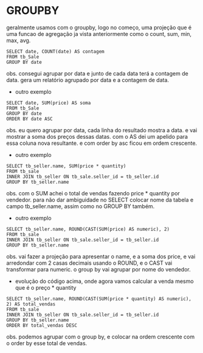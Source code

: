 # GROUPBY
geralmente usamos com o groupby, logo no começo, uma projeção que é uma funcao de agregação ja vista anteriormente como o count, sum, min, max, avg. 

```
SELECT date, COUNT(date) AS contagem
FROM tb_Sale
GROUP BY date
```

obs. consegui agrupar por data e junto de cada data terá a contagem de data. gera um relatório agrupado por data e a contagem de data.


- outro exemplo

```
SELECT date, SUM(price) AS soma
FROM tb_Sale
GROUP BY date
ORDER BY date ASC
```

obs. eu quero agrupar por data, cada linha do resultado mostra a data. e vai mostrar a soma dos preços dessas datas. com o AS dei um apelido para essa coluna nova resultante. e com order by asc ficou em ordem crescente.


- outro exemplo

```
SELECT tb_seller.name, SUM(price * quantity)
FROM tb_sale
INNER JOIN tb_seller ON tb_sale.seller_id = tb_seller.id
GROUP BY tb_seller.name
```

obs. com o SUM achei o total de vendas fazendo price * quantity por vendedor. para não dar ambiguidade no SELECT colocar nome da tabela e campo tb_seller.name, assim como no GROUP BY também.


- outro exemplo

```
SELECT tb_seller.name, ROUND(CAST(SUM(price) AS numeric), 2)
FROM tb_sale
INNER JOIN tb_seller ON tb_sale.seller_id = tb_seller.id
GROUP BY tb_seller.name
```

obs. vai fazer a projeção para apresentar o name, e a soma dos price, e vai arredondar com 2 casas decimais usando o ROUND, e o CAST vai transformar para numeric. o group by vai agrupar por nome do vendedor.


- evolução do código acima, onde agora vamos calcular a venda mesmo que é o preço * quantity

```
SELECT tb_seller.name, ROUND(CAST(SUM(price * quantity) AS numeric), 2) AS total_vendas
FROM tb_sale
INNER JOIN tb_seller ON tb_sale.seller_id = tb_seller.id
GROUP BY tb_seller.name
ORDER BY total_vendas DESC
```

obs. podemos agrupar com o group by, e colocar na ordem crescente com o order by esse total de vendas. 